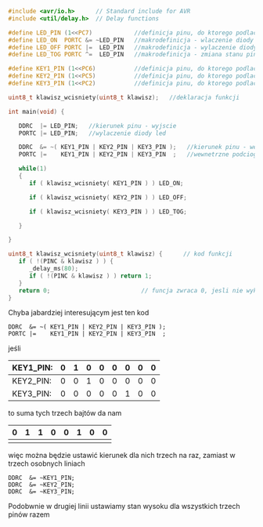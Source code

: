 ```c
#include <avr/io.h>      // Standard include for AVR
#include <util/delay.h>  // Delay functions

#define LED_PIN (1<<PC7)            //definicja pinu, do ktorego podlaczona jest dioda
#define LED_ON  PORTC &= ~LED_PIN   //makrodefinicja - wlaczenie diody
#define LED_OFF PORTC |=  LED_PIN   //makrodefinicja - wylaczenie diody
#define LED_TOG PORTC ^=  LED_PIN   //makrodefinicja - zmiana stanu pinu diody

#define KEY1_PIN (1<<PC6)           //definicja pinu, do ktorego podlaczony jest przycisk1
#define KEY2_PIN (1<<PC5)           //definicja pinu, do ktorego podlaczony jest przycisk2
#define KEY3_PIN (1<<PC2)           //definicja pinu, do ktorego podlaczony jest przycisk3

uint8_t klawisz_wcisniety(uint8_t klawisz);   //deklaracja funkcji

int main(void) {

   DDRC  |= LED_PIN;   //kierunek pinu - wyjscie
   PORTC |= LED_PIN;   //wylaczenie diody led

   DDRC  &= ~( KEY1_PIN | KEY2_PIN | KEY3_PIN );   //kierunek pinu - wejscie
   PORTC |=    KEY1_PIN | KEY2_PIN | KEY3_PIN  ;   //wewnetrzne podciogniecie pinu przyciskow

   while(1)
   {
      if ( klawisz_wcisniety( KEY1_PIN ) ) LED_ON;

      if ( klawisz_wcisniety( KEY2_PIN ) ) LED_OFF;

      if ( klawisz_wcisniety( KEY3_PIN ) ) LED_TOG;

   }

}

uint8_t klawisz_wcisniety(uint8_t klawisz) {      // kod funkcji
   if ( !(PINC & klawisz ) ) {
      _delay_ms(80);
      if ( !(PINC & klawisz ) ) return 1;
   }
   return 0;                          // funcja zwraca 0, jesli nie wykryla wcisnietego przycisku
}
```

Chyba jabardziej interesującym jest ten kod
```
DDRC  &= ~( KEY1_PIN | KEY2_PIN | KEY3_PIN );
PORTC |=    KEY1_PIN | KEY2_PIN | KEY3_PIN  ;
```
jeśli	

KEY1_PIN:        | 0  | 1  | 0  | 0  | 0  | 0  | 0  | 0  |
:---   | :---: | :---: | :---: | :---: | :---: | :---: | :---: | :---: |
KEY2_PIN:        | 0  | 0  | 1  | 0  | 0  | 0  | 0  | 0  |
KEY3_PIN:        | 0  | 0  | 0  | 0  | 0  | 1  | 0  | 0  |

to suma tych trzech bajtów da nam

| 0  | 1  | 1  | 0  | 0  | 1  | 0  | 0  |
| :---: | :---: | :---: | :---: | :---: | :---: | :---: | :---: |
|                                                               |

więc można będzie ustawić kierunek dla nich trzech na raz, zamiast w trzech osobnych liniach
```
DDRC  &= ~KEY1_PIN;
DDRC  &= ~KEY2_PIN;
DDRC  &= ~KEY3_PIN;
```
Podobwnie w drugiej linii ustawiamy stan wysoku dla wszystkich trzech pinów razem
